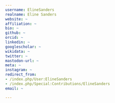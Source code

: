 ```yaml
---
username: ElineSanders
realname: Eline Sanders
website: ~
affiliation: ~
bio: ~
github: ~
orcid: ~
linkedin: ~
googlescholar: ~
wikidata: ~
twitter: ~
mastodon-url: ~
meta: ~
instagram: ~
redirect_from:
- /index.php/User:ElineSanders
- /index.php/Special:Contributions/ElineSanders
email: ~

---
```

